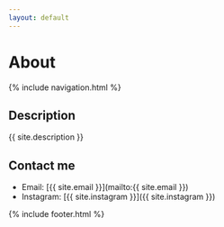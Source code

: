 ```yaml
---
layout: default 
---
```



# About

{% include navigation.html %}   

## Description
{{ site.description }}

## Contact me

- Email: [{{ site.email }}](mailto:{{ site.email }})
- Instagram: [{{ site.instagram }}]({{ site.instagram }})

{% include footer.html %}

